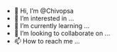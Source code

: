 - 👋 Hi, I’m @Chivopsa
- 👀 I’m interested in ...
- 🌱 I’m currently learning ...
- 💞️ I’m looking to collaborate on ...
- 📫 How to reach me ...

<!---
Chivopsa/Chivopsa is a ✨ special ✨ repository because its `README.md` (this file) appears on your GitHub profile.
You can click the Preview link to take a look at your changes.
--->
